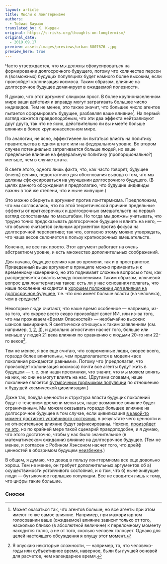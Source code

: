 ```yaml
---
layout: article
title: Мысли о лонгтермизме
authors:
  - Тобиас Бауман
translated_by: К. Кирдан
original: https://s-risks.org/thoughts-on-longtermism/
original_date: 
  - 2019.09.17
preview: assets/images/previews/urban-8807676-.jpg
preview_here: true
---
```

Часто утверждается, что мы должны сфокусироваться на формировании долгосрочного будущего, потому что количество персон в (возможных) будущих популяциях будет намного более высоким, если произойдет колонизация космоса. Таким образом, влияние на долгосрочное будущее доминирует в ожидаемой полезности.

Я думаю, что этот аргумент слишком прост. В более крупнонаселенном мире ваши действия и вправду могут затрагивать большее число индивидов. Тем не менее, это также значит, что большее число агентов пытается сформировать будущее, разбавляя ваше влияние[^1]. На первый взгляд кажется правдоподобным, что эти два эффекта нейтрализуют друг друга, так что не ясно, действительно ли вы имеете больше влияния в более крупнонаселенном мире.

По аналогии, не ясно, эффективнее ли пытаться влиять на политику правительства в одном штате или на федеральном уровне. Во втором случае потенциально затрагивается больше людей, но ваше предельное влияние на федеральную политику (пропорционально?) меньше, чем в случае штата.

В свете этого, одного лишь факта, что, как часто говорят, будущее (очень) велико, недостаточно для обоснования вывода о том, что мы должны сфокусироваться на улучшении долгосрочного будущего. (В целях данного обсуждения я предполагаю, что будущие индивиды важны в той же степени, что и ныне живущие.)

Это можно обернуть в аргумент против лонгтермизма. Предположим, что мы согласились, что по этой теоретической причине предельные эффекты от краткосрочных и долгосрочных вмешательств на первый взгляд сопоставимы по масштабам. Но тогда мы должны учитывать, что трудно точно предсказывать долгосрочное будущее и влиять на него, — что обычно считается сильным аргументом против фокуса на долгосрочной перспективе; так что, согласно этому можно утверждать, что чаша весов склоняется в пользу краткосрочных вмешательств.

Конечно, не все так просто. Этот аргумент работает на очень абстрактном уровне, и есть множество дополнительных соображений.

Для начала, будущее велико как во времени, так и в пространстве. Приведенный выше аргумент в принципе можно применить и к временному измерению, но это поднимает сложные вопросы о том, как распределяется власть между поколениями. Таким образом, ключевой вопрос для лонгтермизма таков: есть ли у нас основания полагать, что наше поколение находится в [хорошем положении для влияния на долгосрочное будущее](https://forum.effectivealtruism.org/posts/XXLf6FmWujkxna3E6/are-we-living-at-the-most-influential-time-in-history-1), т.е. что оно имеет больше власти (на человека), чем в среднем?

Некоторые люди считают, что наше время особенное — например, из-за того, что скорее всего скоро произойдет взлет ИИ, или из-за того, что мы проживаем «‎‎Время Опасностей» — необычайно высоких шансов вымирания. Я скептически отношусь к таким заявлениям (см. например, [1](https://s-risks.org/summary-of-my-views-on-ai-risk/), [2](https://s-risks.org/thoughts-on-short-timelines/), [3](https://s-risks.org/how-can-we-influence-the-long-term-future/)), и довольно агностичен насчет того, больше или меньше у людей 21 века влияния по сравнению с людьми 20-го или 22-го веков[^2].

Тем не менее, я все еще считаю, что современные люди, скорее всего, гораздо более влиятельны, чем предполагается в модели «‎все поколения рождаются равными». Потому что (предполагая, что произойдет колонизация космоса) почти все агенты будут жить в будущем — т. е. они наши преемники, что значит, что мы можем влиять на них, но они не могут влиять на нас. (Другими словами, наше поколение является [бутылочным горлышком популяции](https://forum.effectivealtruism.org/posts/XXLf6FmWujkxna3E6/are-we-living-at-the-most-influential-time-in-history-1#XsszeCTdp7qqjupbs) по отношению к будущей космической цивилизации.)
 
Даже так, покуда ценности и структура власти будущих поколений будут с течением времени меняться, наше возможное влияние будет ограниченным. Мы можем оказывать гораздо большее влияние на долгосрочное будущее в том случае, если цивилизация [в какой-то момент достигнет устойчивого состояния](https://s-risks.org/how-can-we-influence-the-long-term-future/), в результате чего ценности и их относительное влияние будут зафиксированы. Неясно, [произойдет ли это](https://reducing-suffering.org/will-future-civilization-eventually-achieve-goal-preservation/), но по крайней мере такой сценарий правдоподобен, и я думаю, что этого достаточно, чтобы у нас было значительное (в математическом ожидании) влияние на долгосрочное будущее. (Тем не менее, я согласен с Робином Хэнсоном насчет того, что дрейф ценностей в обозримом будущем [неизбежен](https://www.overcomingbias.com/2018/02/on-value-drift.html).)

В общем, я думаю, что довод в пользу лонгтермизма все еще довольно хорош. Тем не менее, он требует дополнительных аргументов об а) осуществимости устойчивого состояния, и о том, что б) ныне живущие люди — бутылочное горлышко популяции. Все не сводится лишь к тому, что цифры такие большие.

### Сноски

[^1]: Может оказаться так, что агентов больше, но все агенты при этом имеют то же самое влияние. Например, при мажоритарном голосовании ваше (ожидаемое) влияние зависит только от того, насколько близко (в абсолютной величине) к переломному моменту находится голос, а не от того, сколько человек голосует. Однако для целей настоящего обсуждения я опущу этот момент.
[^2]: Я опускаю некоторые сложности, — например, то, что человеко-годы или субъективное время, наверное, были бы лучшей основой для расчетов, чем календарное время.
